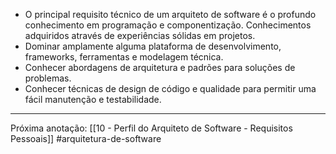 - O principal requisito técnico de um arquiteto de software é o profundo conhecimento em programação e componentização. Conhecimentos adquiridos através de experiências sólidas em projetos.
- Dominar amplamente alguma plataforma de desenvolvimento, frameworks, ferramentas e modelagem técnica.
- Conhecer abordagens de arquitetura e padrões para soluções de problemas.
- Conhecer técnicas de design de código e qualidade para permitir uma fácil manutenção e testabilidade.
---
Próxima anotação: [[10 - Perfil do Arquiteto de Software - Requisitos Pessoais]]
#arquitetura-de-software 